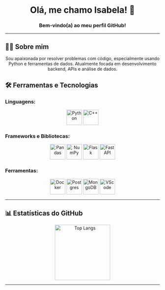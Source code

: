 <h1 align="center">Olá, me chamo Isabela! 👋</h1>

<h3 align="center">Bem-vindo(a) ao meu perfil GitHub!</h3>

---

## 👩‍💻 Sobre mim
<div align="center">
  Sou apaixonada por resolver problemas com código, especialmente usando Python e ferramentas de dados. Atualmente focada em desenvolvimento backend, APIs e análise de dados.  
</div>

## 🛠️ Ferramentas e Tecnologias

### Linguagens:
<div align="center">
  <img loading="lazy" src="https://cdn.jsdelivr.net/gh/devicons/devicon/icons/python/python-original.svg" width="50" height="50" alt="Python"/>
  <img loading="lazy" src="https://cdn.jsdelivr.net/gh/devicons/devicon/icons/cplusplus/cplusplus-original.svg" width="50" height="50" alt="C++"/>
</div>

### Frameworks e Bibliotecas:
<div align="center">
  <img loading="lazy" src="https://cdn.jsdelivr.net/gh/devicons/devicon@latest/icons/pandas/pandas-plain-wordmark.svg" width="50" height="50" alt="Pandas"/>
  <img loading="lazy" src="https://cdn.jsdelivr.net/gh/devicons/devicon@latest/icons/numpy/numpy-original-wordmark.svg" width="50" height="50" alt="NumPy"/>          
  <img loading="lazy" src="https://cdn.jsdelivr.net/gh/devicons/devicon@latest/icons/flask/flask-original.svg" width="50" height="50" alt="Flask"/>
  <img loading="lazy" src="https://cdn.jsdelivr.net/gh/devicons/devicon@latest/icons/fastapi/fastapi-original.svg" width="50" height="50" alt="FastAPI"/>
</div>

### Ferramentas:
<div align="center">
  <img loading="lazy" src="https://cdn.jsdelivr.net/gh/devicons/devicon@latest/icons/docker/docker-original.svg" width="50" height="50" alt="Docker"/>
  <img loading="lazy" src="https://cdn.jsdelivr.net/gh/devicons/devicon@latest/icons/postgresql/postgresql-original.svg" width="50" height="50" alt="Postgres"/>
  <img loading="lazy" src="https://cdn.jsdelivr.net/gh/devicons/devicon@latest/icons/mongodb/mongodb-original.svg" width="50" height="50" alt="MongoDB"/>
  <img loading="lazy" src="https://cdn.jsdelivr.net/gh/devicons/devicon@latest/icons/vscode/vscode-original.svg" width="50" height="50" alt="VScode"/>        
</div>

---

## 📊 Estatísticas do GitHub

<div align="center">
  <a href="https://github.com/isabela1s">
    <img loading="lazy" height="180em" src="https://github-readme-stats.vercel.app/api/top-langs/?username=isabela1s&layout=compact&langs_count=7&theme=dracula" alt="Top Langs"/>
  </a>
</div>

---
<!--  
## 🌱 Estou aprendendo
## 🛠️ Projetos em Destaque
## 📂 Projetos Destacados
  <a href="https://github.com/isabela1s">
    <img loading="lazy" height="180em" src="https://github-readme-stats.vercel.app/api?username=isabela1s&show_icons=true&theme=dracula&include_all_commits=true&count_private=true" alt="GitHub Stats"/>
  </a>
-->
<!--
### 🤖 Chatbots
1. **[Chatbot QuickStart](https://github.com/**  
   🗨️ Um chatbot básico utilizando **LlamaIndex** e **Anthropic**.

<!--
<div>
  <img loading="lazy" src="https://cdn.jsdelivr.net/gh/devicons/devicon/icons/java/java-original.svg" width="40" height="40" alt="Java"/>
  <img loading="lazy" src="https://cdn.jsdelivr.net/gh/devicons/devicon@latest/icons/nextjs/nextjs-original.svg" width="40" height="40" alt="Next"/>
  <img loading="lazy" src="https://cdn.jsdelivr.net/gh/devicons/devicon@latest/icons/fastapi/fastapi-original.svg" width="40" height="40" alt="FastAPI"/>
</div>

---
---

<picture>
  <source media="(prefers-color-scheme: dark)" srcset="github-snake-dark.svg" />
  <source media="(prefers-color-scheme: light)" srcset="github-snake.svg" />
  <img alt="github-snake" src="github-snake.svg" />
</picture>
## 📫 Contato

- 🌐 [Meu LinkedIn](https://www.linkedin.com/in/do/)
- 📧 **Email:** sgmail.com
- 🐦 [Meu Twitter](htv) *(Em construção 🚀)*

---

Sinta-se à vontade para entrar em contato ou colaborar em projetos! 😊

-->
